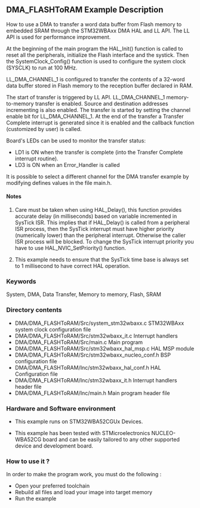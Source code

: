 ## <b>DMA_FLASHToRAM Example Description</b>

How to use a DMA to transfer a word data buffer from Flash memory to embedded
SRAM through the STM32WBAxx DMA HAL and LL API. The LL API is used for 
performance improvement.

At the beginning of the main program the HAL_Init() function is called to reset
all the peripherals, initialize the Flash interface and the systick.
Then the SystemClock_Config() function is used to configure the system
clock (SYSCLK) to run at 100 MHz.

LL_DMA_CHANNEL_1 is configured to transfer the contents of a 32-word data
buffer stored in Flash memory to the reception buffer declared in RAM.

The start of transfer is triggered by LL API. LL_DMA_CHANNEL_1 memory-to-memory
transfer is enabled. Source and destination addresses incrementing is also enabled.
The transfer is started by setting the channel enable bit for LL_DMA_CHANNEL_1.
At the end of the transfer a Transfer Complete interrupt is generated since it
is enabled and the callback function (customized by user) is called.

Board's LEDs can be used to monitor the transfer status:

 - LD1 is ON when the transfer is complete (into the Transfer Complete interrupt
   routine).
 - LD3 is ON when an Error_Handler is called

It is possible to select a different channel for the DMA transfer
example by modifying defines values in the file main.h.

#### <b>Notes</b>

 1. Care must be taken when using HAL_Delay(), this function provides accurate delay (in milliseconds)
    based on variable incremented in SysTick ISR. This implies that if HAL_Delay() is called from
    a peripheral ISR process, then the SysTick interrupt must have higher priority (numerically lower)
    than the peripheral interrupt. Otherwise the caller ISR process will be blocked.
    To change the SysTick interrupt priority you have to use HAL_NVIC_SetPriority() function.

 2. This example needs to ensure that the SysTick time base is always set to 1 millisecond
    to have correct HAL operation.

### <b>Keywords</b>

System, DMA, Data Transfer, Memory to memory, Flash, SRAM

### <b>Directory contents</b>

  - DMA/DMA_FLASHToRAM/Src/system_stm32wbaxx.c      STM32WBAxx system clock configuration file
  - DMA/DMA_FLASHToRAM/Src/stm32wbaxx_it.c          Interrupt handlers
  - DMA/DMA_FLASHToRAM/Src/main.c                   Main program
  - DMA/DMA_FLASHToRAM/Src/stm32wbaxx_hal_msp.c     HAL MSP module
  - DMA/DMA_FLASHToRAM/Src/stm32wbaxx_nucleo_conf.h BSP configuration file
  - DMA/DMA_FLASHToRAM/Inc/stm32wbaxx_hal_conf.h    HAL Configuration file
  - DMA/DMA_FLASHToRAM/Inc/stm32wbaxx_it.h          Interrupt handlers header file
  - DMA/DMA_FLASHToRAM/Inc/main.h                   Main program header file

### <b>Hardware and Software environment</b>

  - This example runs on STM32WBA52CGUx Devices.

  - This example has been tested with STMicroelectronics NUCLEO-WBA52CG
    board and can be easily tailored to any other supported device
    and development board.

### <b>How to use it ?</b>

In order to make the program work, you must do the following :

 - Open your preferred toolchain
 - Rebuild all files and load your image into target memory
 - Run the example

